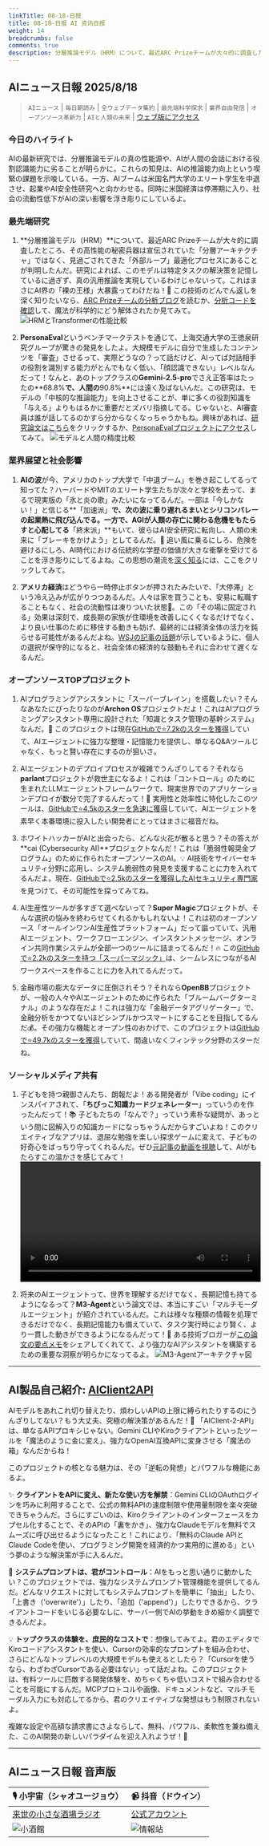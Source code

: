 ```yaml
---
linkTitle: 08-18-日报
title: 08-18-日报 AI 资讯日报
weight: 14
breadcrumbs: false
comments: true
description: 分層推論モデル（HRM）について、最近ARC Prizeチームが大々的に調査したところ、その高性能の秘密兵器は宣伝されていた「分層アーキテクチャ」ではなく、見過ごされてきた「外部ループ」最適化プロセスにあることが判明したんだ。研究によれば、このモデルは特定タスクの解決策を記憶しているに過ぎず、真の汎用推論を実現し.
---
```

## AIニュース日報 2025/8/18

> `AIニュース` | `毎日朝読み` | `全ウェブデータ集約` | `最先端科学探求` | `業界自由発信` | `オープンソース革新力` | `AIと人類の未来` | [ウェブ版にアクセス](https://ai.hubtoday.app/)

### **今日のハイライト**

AIの最新研究では、分層推論モデルの真の性能源や、AIが人間の会話における役割認識能力に劣ることが明らかに。これらの知見は、AIの推論能力向上という喫緊の課題を示唆している。一方、AIブームは米国名門大学のエリート学生を中退させ、起業やAI安全性研究へと向かわせる。同時に米国経済は停滞期に入り、社会の流動性低下がAIの深い影響を浮き彫りにしているよ。

### 最先端研究

1.  **分層推論モデル（HRM）**について、最近ARC Prizeチームが大々的に調査したところ、その高性能の秘密兵器は宣伝されていた「分層アーキテクチャ」ではなく、見過ごされてきた「外部ループ」最適化プロセスにあることが判明したんだ。研究によれば、このモデルは特定タスクの解決策を記憶しているに過ぎず、真の汎用推論を実現しているわけじゃないって。これはまさにAI界の「裸の王様」大暴露ってわけだね！👑 この技術のどんでん返しを深く知りたいなら、[ARC Prizeチームの分析ブログ](https://arcprize.org/blog/hrm-analysis)を読むか、[分析コードを確認](https://github.com/arcprize/hierarchical-reasoning-model-analysis)して、魔法が科学的にどう解体されたか見てみて。
    ![HRMとTransformerの性能比較](https://raw.githubusercontent.com/justlovemaki/imagehub/refs/heads/main/images/2025/08/news_01k2wcx20ye8v9wfhw61v1fzdz.avif)

2.  **PersonaEval**というベンチマークテストを通じて、上海交通大学の王徳泉研究グループが驚きの発見をしたよ。大規模モデルに自分で生成したコンテンツを「審査」させるって、実際どうなの？って話だけど、AIってば対話相手の役割を識別する能力がとんでもなく低い、「顔認識できない」レベルなんだって！なんと、あのトップクラスの**Gemini-2.5-pro**でさえ正答率はたったの**68.8%**で、人間の**90.8%**には遠く及ばないんだ。この研究は、モデルの「中核的な推論能力」を向上させることが、単に多くの役割知識を「与える」よりもはるかに重要だとズバリ指摘してる。じゃないと、AI審査員は誰が話してるのかすら分からなくなっちゃうかもね。興味があれば、[研究論文はこちら](https://arxiv.org/abs/2508.10014)をクリックするか、[PersonaEvalプロジェクトにアクセス](https://github.com/maple-zhou/PersonaEval)してみて。
    ![モデルと人間の精度比較](https://raw.githubusercontent.com/justlovemaki/imagehub/refs/heads/main/images/2025/08/news_01k2wcx4kgfpq9tne43zg28v7j.avif)

### 業界展望と社会影響

1.  **AIの波**が今、アメリカのトップ大学で「中退ブーム」を巻き起こしてるって知ってた？ハーバードやMITのエリート学生たちが次々と学校を去って、まるで現実版の「氷と炎の歌」みたいになってるんだ。一部は「今しかない！」と信じる**「加速派」**で、次の波に乗り遅れるまいとシリコンバレーの起業熱に飛び込んでる。一方で、**AGI**が人類の存亡に関わる危機をもたらすと心配してる**「終末派」**もいて、彼らはAI安全研究に転向し、人類の未来に「ブレーキをかけよう」としてるんだ。💨 追い風に乗るにしろ、危険を避けるにしろ、AI時代における伝統的な学歴の価値が大きな衝撃を受けてることを浮き彫りにしてるよね。この思想の潮流を[深く知る](https://mp.weixin.qq.com/s?__biz=MzI3MTA0MTk1MA==&mid=2652620688&idx=2&sn=e19165a942f0330fe9a008d9e0d4f578)には、ここをクリックしてみて。

2.  **アメリカ経済**はどうやら一時停止ボタンが押されたみたいで、「大停滞」という冷え込みが広がりつつあるんだ。人々は家を買うことも、安易に転職することもなく、社会の流動性は凍りついた状態🧊。この「その場に固定される」効果は深刻で、成長期の家族が住環境を改善しにくくなるだけでなく、より良い仕事のために移住する動きも妨げ、最終的には経済全体の活力を鈍らせる可能性があるんだよね。[WSJの記事の話題](https://readhacker.news/s/6zJ4w)が示しているように、個人の選択が保守的になると、社会全体の経済的な鼓動もそれに合わせて遅くなるんだ。

### オープンソースTOPプロジェクト

1.  AIプログラミングアシスタントに「スーパーブレイン」を搭載したい？そんなあなたにぴったりなのが**Archon OS**プロジェクトだよ！これはAIプログラミングアシスタント専用に設計された「知識とタスク管理の基幹システム」なんだ。🚀 このプロジェクトは現在[GitHubで⭐7.2kのスターを獲得](https://github.com/coleam00/Archon)していて、AIエージェントに強力な整理・記憶能力を提供し、単なるQ&Aツールじゃなく、もっと賢い存在にするのが狙いさ。

2.  AIエージェントのデプロイプロセスが複雑でうんざりしてる？それなら**parlant**プロジェクトが救世主になるよ！これは「コントロール」のために生まれたLLMエージェントフレームワークで、現実世界でのアプリケーションデプロイが数分で完了するんだって！🥳 実用性と効率性に特化したこのツールは、[GitHubで⭐4.5kのスターを急速に獲得](https://github.com/emcie-co/parlant)していて、AIエージェントを素早く本番環境に投入したい開発者にとってはまさに福音だね。

3.  ホワイトハッカーがAIと出会ったら、どんな火花が散ると思う？その答えが**cai (Cybersecurity AI)**プロジェクトなんだ！これは「脆弱性報奨金プログラム」のために作られたオープンソースのAI。💡 AI技術をサイバーセキュリティ分野に応用し、システム脆弱性の発見を支援することに力を入れてるんだよ。現在、[GitHubで⭐2.5kのスターを獲得したAIセキュリティ専門家](https://github.com/aliasrobotics/cai)を見つけて、その可能性を探ってみてね。

4.  AI生産性ツールが多すぎて選べないって？**Super Magic**プロジェクトが、そんな選択の悩みを終わらせてくれるかもしれないよ！これは初のオープンソース「オールインワンAI生産性プラットフォーム」だって謳っていて、汎用AIエージェント、ワークフローエンジン、インスタントメッセージ、オンライン共同作業システムが全部一つのツールに詰まってるんだ！🔥 この[GitHubで⭐2.2kのスターを持つ「スーパーマジック」](https://github.com/dtyq/magic)は、シームレスにつながるAIワークスペースを作ることに力を入れてるんだって。

5.  金融市場の膨大なデータに圧倒されそう？それなら**OpenBB**プロジェクトが、一般の人々やAIエージェントのために作られた「ブルームバーグターミナル」のような存在だよ！これは強力な「金融データアグリゲーター」で、金融分析をかつてないほどシンプルかつスマートにすることを目指してるんだ💰。その強力な機能とオープン性のおかげで、このプロジェクトは[GitHubで⭐49.7kのスターを獲得](https://github.com/OpenBB-finance/OpenBB)していて、間違いなくフィンテック分野のスターだね。

### ソーシャルメディア共有

1.  子どもを持つ親御さんたち、朗報だよ！ある開発者が「Vibe coding」にインスパイアされて、「**ちびっこ知識カードジェネレーター**」っていうのを作ったんだって！📚 子どもたちの「なんで？」っていう素朴な疑問が、あっという間に図解入りの知識カードになっちゃうんだからすごいよね！このクリエイティブなアプリは、退屈な勉強を楽しい探求ゲームに変えて、子どもの好奇心をばっちり守ってくれるんだ。ぜひ[元記事の動画を視聴](https://x.com/vista8/status/1957085294676627487)して、AIがもたらすこの温かさを感じてみて！
    <video src="https://raw.githubusercontent.com/justlovemaki/imagehub/refs/heads/main/images/2025/08/news_01k2wcxkxye82r7m3nsdz8tt3t.mp4" controls="controls" width="100%"></video>

2.  将来のAIエージェントって、世界を理解するだけでなく、長期記憶も持てるようになるって？**M3-Agent**という論文では、本当にすごい「マルチモーダルエージェント」が紹介されているんだ。これは様々な種類の情報を処理できるだけでなく、長期記憶能力も備えていて、タスク実行時により賢く、より一貫した動きができるようになるんだって！👀 ある技術ブロガーが[この論文の要点メモ](https://x.com/omarsar0/status/1956773240623235076)をシェアしてくれてて、より強力なAIアシスタントを構築するための重要な洞察が明らかになってるよ。
    ![M3-Agentアーキテクチャ図](https://raw.githubusercontent.com/justlovemaki/imagehub/refs/heads/main/images/2025/08/news_01k2wcxyssf8zt242mnmjn6747.avif)

---

## **AI製品自己紹介: [AIClient2API](https://github.com/justlovemaki/AIClient-2-API)**

AIモデルをあれこれ切り替えたり、煩わしいAPIの上限に縛られたりするのにうんざりしてない？もう大丈夫、究極の解決策があるんだ！🎉 「AIClient-2-API」は、単なるAPIプロキシじゃない。Gemini CLIやKiroクライアントといったツールを「魔法のように金に変え」、強力なOpenAI互換APIに変身させる「魔法の箱」なんだからね！

このプロジェクトの核となる魅力は、その「逆転の発想」とパワフルな機能にあるよ。

✨ **クライアントをAPIに変え、新たな使い方を解禁**：Gemini CLIのOAuthログインを巧みに利用することで、公式の無料APIの速度制限や使用量制限を楽々突破できちゃうんだ。さらにすごいのは、Kiroクライアントのインターフェースをカプセル化することで、そのAPIの「裏をかき」、強力なClaudeモデルを無料でスムーズに呼び出せるようになったこと！これにより、「無料のClaude APIとClaude Codeを使い、プログラミング開発を経済的かつ実用的に進める」という夢のような解決策が手に入るんだ。

🔧 **システムプロンプトは、君がコントロール**：AIをもっと思い通りに動かしたい？このプロジェクトでは、強力なシステムプロンプト管理機能を提供してるんだ。どんなリクエストに対してもシステムプロンプトを簡単に「抽出」したり、「上書き（'overwrite'）」したり、「追加（'append'）」したりできるから、クライアントコードをいじる必要なしに、サーバー側でAIの挙動をきめ細かく調整できるんだよ。

💡 **トップクラスの体験を、庶民的なコストで**：想像してみてよ。君のエディタでKiroコードアシスタントを使い、Cursorの効率的なプロンプトを組み合わせ、さらにどんなトップレベルの大規模モデルも使えるとしたら？「Cursorを使うなら、わざわざCursorである必要はない」って話だよね。このプロジェクトは、有料ツールに匹敵する開発体験を、めちゃくちゃ低いコストで組み合わせることを可能にするんだ。MCPプロトコルや画像、ドキュメントなど、マルチモーダル入力にも対応してるから、君のクリエイティブな発想はもう制限されないよ。

複雑な設定や高額な請求書にさよならして、無料、パワフル、柔軟性を兼ね備えた、このAI開発の新しいパラダイムを迎え入れようぜ！🚀

---

## **AIニュース日報 音声版**

| 🎙️ **小宇宙（シャオユージョウ）** | 📹 **抖音（ドウイン）** |
| --- | --- |
| [来世の小さな酒場ラジオ](https://www.xiaoyuzhoufm.com/podcast/683c62b7c1ca9cf575a5030e) | [公式アカウント](https://www.douyin.com/user/MS4wLjABAAAAwpwqPQlu38sO38VyWgw9ZjDEnN4bMR5j8x111UxpseHR9DpB6-CveI5KRXOWuFwG) |
| ![小酒館](https://raw.githubusercontent.com/justlovemaki/imagehub/refs/heads/main/logo/f959f7984e9163fc50d3941d79a7f262.md.png) | ![情報站](https://raw.githubusercontent.com/justlovemaki/imagehub/refs/heads/main/logo/7fc30805eeb831e1e2baa3a240683ca3.md.png) |
